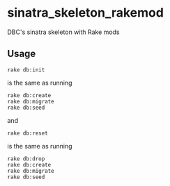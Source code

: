 sinatra_skeleton_rakemod
========================

DBC's sinatra skeleton with Rake mods

Usage
-----

    rake db:init

is the same as running
    
    rake db:create
    rake db:migrate
    rake db:seed
    
and

    rake db:reset

is the same as running
    
    rake db:drop
    rake db:create
    rake db:migrate
    rake db:seed
    
